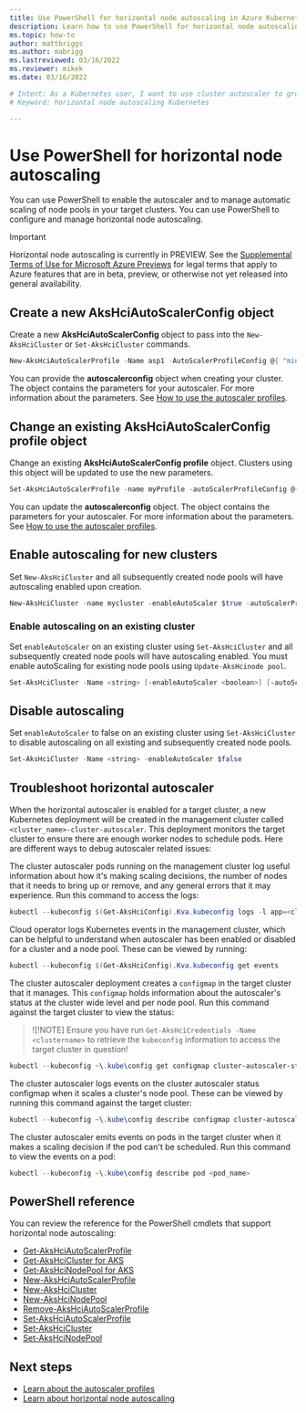 ```yaml
---
title: Use PowerShell for horizontal node autoscaling in Azure Kubernetes Services (AKS) on Azure Stack HCI
description: Learn how to use PowerShell for horizontal node autoscaling in Azure Kubernetes Services (AKS) on Azure Stack HCI.
ms.topic: how-to
author: mattbriggs
ms.author: mabrigg 
ms.lastreviewed: 03/16/2022
ms.reviewer: mikek
ms.date: 03/16/2022

# Intent: As a Kubernetes user, I want to use cluster autoscaler to grow my nodes to keep up with application demand.
# Keyword: horizontal node autoscaling Kubernetes

---
```


# Use PowerShell for horizontal node autoscaling

You can use PowerShell to enable the autoscaler and to manage  automatic scaling of node pools in your target clusters. You can use PowerShell to configure and manage horizontal node autoscaling.

> [!IMPORTANT]
> Horizontal node autoscaling is currently in PREVIEW.
> See the [Supplemental Terms of Use for Microsoft Azure Previews](https://azure.microsoft.com/support/legal/preview-supplemental-terms/) for legal terms that apply to Azure features that are in beta, preview, or otherwise not yet released into general availability.

## Create a new AksHciAutoScalerConfig object

Create a new **AksHciAutoScalerConfig** object to pass into the `New-AksHciCluster` or `Set-AksHciCluster` commands.

``` powershell 
New-AksHciAutoScalerProfile -Name asp1 -AutoScalerProfileConfig @{ "min-node-count"=2; "max-node-count"=7; 'scale-down-unneeded-time'='1m'}
```

You can provide the **autoscalerconfig** object when creating your cluster. The object contains the parameters for your autoscaler. For more information about the parameters. See [How to use the autoscaler profiles](work-with-autoscaler-profiles.md).

## Change an existing **AksHciAutoScalerConfig profile** object

Change an existing **AksHciAutoScalerConfig profile** object. Clusters using this object will be updated to use the new parameters. 

``` powershell 
Set-AksHciAutoScalerProfile -name myProfile -autoScalerProfileConfig @{ "max-node-count"=5; "min-node-count"=2 }
```

You can update the **autoscalerconfig** object. The object contains the parameters for your autoscaler. For more information about the parameters. See [How to use the autoscaler profiles](work-with-autoscaler-profiles.md).

## Enable autoscaling for new clusters

Set `New-AksHciCluster` and all subsequently created node pools will have autoscaling enabled upon creation.

``` powershell 
New-AksHciCluster -name mycluster -enableAutoScaler $true -autoScalerProfileName myAutoScalerProfile
```

### Enable autoscaling on an existing cluster

Set `enableAutoScaler` on an existing cluster using `Set-AksHciCluster` and all subsequently created node pools will have autoscaling enabled. You must enable autoScaling for existing node pools using `Update-AksHcinode pool`.

``` powershell 
Set-AksHciCluster -Name <string> [-enableAutoScaler <boolean>] [-autoScalerProfileName <String>] 
```

## Disable autoscaling

Set `enableAutoScaler` to false on an existing cluster using `Set-AksHciCluster` to disable autoscaling on all existing and subsequently created node pools.

``` powershell 
Set-AksHciCluster -Name <string> -enableAutoScaler $false
```

## Troubleshoot horizontal autoscaler

When the horizontal autoscaler is enabled for a target cluster, a new Kubernetes deployment will be created in the management cluster called `<cluster_name>-cluster-autoscaler`. This deployment monitors the target cluster to ensure there are enough worker nodes to schedule pods. Here are different ways to debug autoscaler related issues:

The cluster autoscaler pods running on the management cluster log useful information about how it's making scaling decisions, the number of nodes that it needs to bring up or remove, and any general errors that it may experience. Run this command to access the logs:

``` powershell 
kubectl --kubeconfig $(Get-AksHciConfig).Kva.kubeconfig logs -l app=<cluster_name>-cluster-autoscaler
```

Cloud operator logs Kubernetes events in the management cluster, which can be helpful to understand when autoscaler has been enabled or disabled for a cluster and a node pool. These can be viewed by running:

``` powershell 
kubectl --kubeconfig $(Get-AksHciConfig).Kva.kubeconfig get events
```
The cluster autoscaler deployment creates a `configmap` in the target cluster that it manages. This `configmap` holds information about the autoscaler's status at the cluster wide level and per node pool. Run this command against the target cluster to view the status:

> ![!NOTE]
> Ensure you have run `Get-AksHciCredentials -Name <clustername>` to retrieve the `kubeconfig` information to access the target cluster in question!

``` powershell 
kubectl --kubeconfig ~\.kube\config get configmap cluster-autoscaler-status -o yaml
```

The cluster autoscaler logs events on the cluster autoscaler status configmap when it scales a cluster's node pool. These can be viewed by running this command against the target cluster:
 
``` powershell
kubectl --kubeconfig ~\.kube\config describe configmap cluster-autoscaler-status
```

The cluster autoscaler emits events on pods in the target cluster when it makes a scaling decision if the pod can't be scheduled. Run this command to view the events on a pod:

``` powershell
kubectl --kubeconfig ~\.kube\config describe pod <pod_name>
```

## PowerShell reference

You can review the reference for the PowerShell cmdlets that support horizontal node autoscaling: 

 - [Get-AksHciAutoScalerProfile](./reference/ps/get-akshciautoscalerprofile.md)
 - [Get-AksHciCluster for AKS](./reference/ps/get-akshcicluster.md)
 - [Get-AksHciNodePool for AKS](./reference/ps/get-akshcinodepool.md)
 - [New-AksHciAutoScalerProfile](./reference/ps/new-akshciautoscalerprofile.md)
 - [New-AksHciCluster](./reference/ps/new-akshcicluster.md)
 - [New-AksHciNodePool](./reference/ps/new-akshcinodepool.md)
 - [Remove-AksHciAutoScalerProfile](./reference/ps/remove-akshciautoscalerprofile.md)
 - [Set-AksHciAutoScalerProfile](./reference/ps/set-akshciautoscalerprofile.md)
 - [Set-AksHciCluster](./reference/ps/set-akshcicluster.md)
 - [Set-AksHciNodePool](./reference/ps/set-akshcinodepool.md)

## Next steps
- [Learn about the autoscaler profiles](work-with-autoscaler-profiles.md)
- [Learn about horizontal node autoscaling](concepts-horizontal-node-autoscaling.md)
